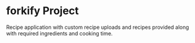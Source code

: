# forkify Project

Recipe application with custom recipe uploads and recipes provided along with required ingredients and cooking time.
